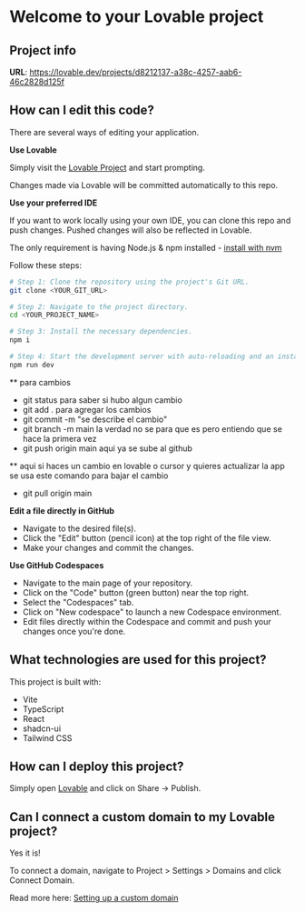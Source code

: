 # Welcome to your Lovable project

## Project info

**URL**: https://lovable.dev/projects/d8212137-a38c-4257-aab6-46c2828d125f

## How can I edit this code?

There are several ways of editing your application.

**Use Lovable**

Simply visit the [Lovable Project](https://lovable.dev/projects/d8212137-a38c-4257-aab6-46c2828d125f) and start prompting.

Changes made via Lovable will be committed automatically to this repo.

**Use your preferred IDE**

If you want to work locally using your own IDE, you can clone this repo and push changes. Pushed changes will also be reflected in Lovable.

The only requirement is having Node.js & npm installed - [install with nvm](https://github.com/nvm-sh/nvm#installing-and-updating)

Follow these steps:

```sh
# Step 1: Clone the repository using the project's Git URL.
git clone <YOUR_GIT_URL>

# Step 2: Navigate to the project directory.
cd <YOUR_PROJECT_NAME>

# Step 3: Install the necessary dependencies.
npm i

# Step 4: Start the development server with auto-reloading and an instant preview.
npm run dev
```
** para cambios
- git status para saber si hubo algun cambio
- git add . para agregar los cambios
- git commit -m "se describe el cambio"
- git branch -m main la verdad no se para que es pero entiendo que se hace la primera vez
- git push origin main aqui ya se sube al github

** aqui si haces un cambio en lovable o cursor y quieres actualizar la app se usa este comando para bajar el cambio
- git pull origin main


**Edit a file directly in GitHub**

- Navigate to the desired file(s).
- Click the "Edit" button (pencil icon) at the top right of the file view.
- Make your changes and commit the changes.

**Use GitHub Codespaces**

- Navigate to the main page of your repository.
- Click on the "Code" button (green button) near the top right.
- Select the "Codespaces" tab.
- Click on "New codespace" to launch a new Codespace environment.
- Edit files directly within the Codespace and commit and push your changes once you're done.

## What technologies are used for this project?

This project is built with:

- Vite
- TypeScript
- React
- shadcn-ui
- Tailwind CSS

## How can I deploy this project?

Simply open [Lovable](https://lovable.dev/projects/d8212137-a38c-4257-aab6-46c2828d125f) and click on Share -> Publish.

## Can I connect a custom domain to my Lovable project?

Yes it is!

To connect a domain, navigate to Project > Settings > Domains and click Connect Domain.

Read more here: [Setting up a custom domain](https://docs.lovable.dev/tips-tricks/custom-domain#step-by-step-guide)

